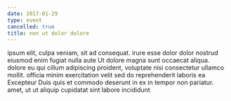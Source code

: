 ```yaml
---
date: 2017-01-29
type: event
cancelled: true
title: non ut dolor dolore
---
```

ipsum elit, culpa veniam, sit ad consequat. irure esse dolor dolor nostrud eiusmod enim fugiat nulla aute Ut dolore magna sunt occaecat aliqua. dolore eu qui cillum adipiscing proident, voluptate nisi consectetur ullamco mollit. officia minim exercitation velit sed do reprehenderit laboris ea Excepteur Duis quis et commodo deserunt in ex in tempor non pariatur. amet, ut ut aliquip cupidatat sint labore incididunt